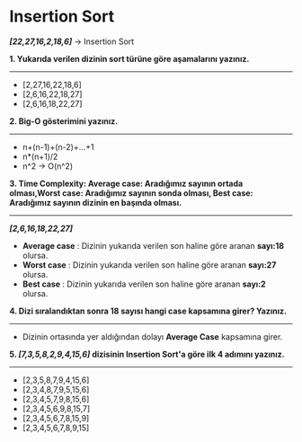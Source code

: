 # Insertion Sort

***[22,27,16,2,18,6]*** -> Insertion Sort

**1. Yukarıda verilen dizinin sort türüne göre aşamalarını yazınız.**
____ 
- [2,27,16,22,18,6]
- [2,6,16,22,18,27]
- [2,6,16,18,22,27]

**2. Big-O gösterimini yazınız.**
___
- n+(n-1)+(n-2)+...+1
- n*(n+1)/2
- n^2 -> O(n^2)

**3. Time Complexity: Average case: Aradığımız sayının ortada olması,Worst case: Aradığımız sayının sonda olması, Best case: Aradığımız sayının dizinin en başında olması.**
____
***[2,6,16,18,22,27]***
- **Average case** : Dizinin yukarıda verilen son haline göre aranan **sayı:18** olursa.
- **Worst case**   : Dizinin yukarıda verilen son haline göre aranan **sayı:27** olursa.
- **Best case**    : Dizinin yukarıda verilen son haline göre aranan **sayı:2** olursa.

**4. Dizi sıralandıktan sonra 18 sayısı hangi case kapsamına girer? Yazınız.**
___
- Dizinin ortasında yer aldığından dolayı **Average Case** kapsamına girer.

**5. ***[7,3,5,8,2,9,4,15,6]*** dizisinin Insertion Sort'a göre ilk 4 adımını yazınız.**
___
- [2,3,5,8,7,9,4,15,6]
- [2,3,4,8,7,9,5,15,6]
- [2,3,4,5,7,9,8,15,6]
- [2,3,4,5,6,9,8,15,7]
- [2,3,4,5,6,7,8,15,9]
- [2,3,4,5,6,7,8,9,15]
